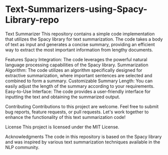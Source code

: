 # Text-Summarizers-using-Spacy-Library-repo

Text Summarizer
This repository contains a simple code implementation that utilizes the Spacy library for text summarization. The code takes a body of text as input and generates a concise summary, providing an efficient way to extract the most important information from lengthy documents.

Features
Spacy Integration: The code leverages the powerful natural language processing capabilities of the Spacy library.
Summarization Algorithm: The code utilizes an algorithm specifically designed for extractive summarization, where important sentences are selected and combined to form a summary.
Customizable Summary Length: You can easily adjust the length of the summary according to your requirements.
Easy-to-Use Interface: The code provides a user-friendly interface for inputting the text and obtaining the summarized output.

Contributing
Contributions to this project are welcome. Feel free to submit bug reports, feature requests, or pull requests. Let's work together to enhance the functionality of this text summarization code!

License
This project is licensed under the MIT License.

Acknowledgments
The code in this repository is based on the Spacy library and was inspired by various text summarization techniques available in the NLP community.
